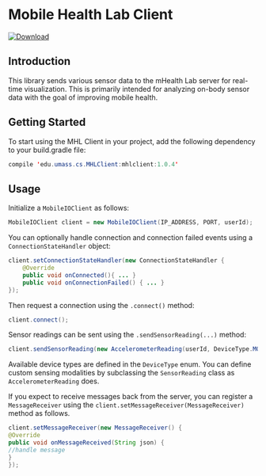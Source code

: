 # Mobile Health Lab Client

[ ![Download](https://api.bintray.com/packages/seannoran/maven/edu.umass.cs.MHLClient/images/download.svg) ](https://bintray.com/seannoran/maven/edu.umass.cs.MHLClient/_latestVersion)

## Introduction

This library sends various sensor data to the mHealth Lab server for real-time visualization. This is primarily intended for analyzing on-body sensor data with the goal of improving mobile health.

## Getting Started

To start using the MHL Client in your project, add the following dependency to your build.gradle file:

```java
compile 'edu.umass.cs.MHLClient:mhlclient:1.0.4'
```

## Usage

Initialize a `MobileIOClient` as follows:

```java
MobileIOClient client = new MobileIOClient(IP_ADDRESS, PORT, userId);
```

You can optionally handle connection and connection failed events using a `ConnectionStateHandler` object:

```java
client.setConnectionStateHandler(new ConnectionStateHandler {
    @Override
    public void onConnected(){ ... }
    public void onConnectionFailed() { ... }
});
```

Then request a connection using the `.connect()` method:

```java
client.connect();
```

Sensor readings can be sent using the `.sendSensorReading(...)` method:

```java
client.sendSensorReading(new AccelerometerReading(userId, DeviceType.MOBILE_ANDROID, timestamp_in_milliseconds, event.values));
```

Available device types are defined in the `DeviceType` enum. You can define custom sensing modalities by subclassing the `SensorReading` class as `AccelerometerReading` does.

If you expect to receive messages back from the server, you can register a `MessageReceiver` using the `client.setMessageReceiver(MessageReceiver)` method as follows.

```java
client.setMessageReceiver(new MessageReceiver() {
@Override
public void onMessageReceived(String json) {
//handle message
}
});
```